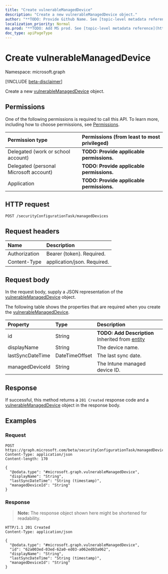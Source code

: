 ```yaml
---
title: "Create vulnerableManagedDevice"
description: "Create a new vulnerableManagedDevice object."
author: "**TODO: Provide Github Name. See [topic-level metadata reference](https://msgo.azurewebsites.net/add/document/guidelines/metadata.html#topic-level-metadata)**"
localization_priority: Normal
ms.prod: "**TODO: Add MS prod. See [topic-level metadata reference](https://msgo.azurewebsites.net/add/document/guidelines/metadata.html#topic-level-metadata)**"
doc_type: apiPageType
---
```


# Create vulnerableManagedDevice
Namespace: microsoft.graph

[!INCLUDE [beta-disclaimer](../../includes/beta-disclaimer.md)]

Create a new [vulnerableManagedDevice](../resources/vulnerablemanageddevice.md) object.

## Permissions
One of the following permissions is required to call this API. To learn more, including how to choose permissions, see [Permissions](/graph/permissions-reference).

|Permission type|Permissions (from least to most privileged)|
|:---|:---|
|Delegated (work or school account)|**TODO: Provide applicable permissions.**|
|Delegated (personal Microsoft account)|**TODO: Provide applicable permissions.**|
|Application|**TODO: Provide applicable permissions.**|

## HTTP request

<!-- {
  "blockType": "ignored"
}
-->
``` http
POST /securityConfigurationTask/managedDevices
```

## Request headers
|Name|Description|
|:---|:---|
|Authorization|Bearer {token}. Required.|
|Content-Type|application/json. Required.|

## Request body
In the request body, supply a JSON representation of the [vulnerableManagedDevice](../resources/vulnerablemanageddevice.md) object.

The following table shows the properties that are required when you create the [vulnerableManagedDevice](../resources/vulnerablemanageddevice.md).

|Property|Type|Description|
|:---|:---|:---|
|id|String|**TODO: Add Description** Inherited from [entity](../resources/entity.md)|
|displayName|String|The device name.|
|lastSyncDateTime|DateTimeOffset|The last sync date.|
|managedDeviceId|String|The Intune managed device ID.|



## Response

If successful, this method returns a `201 Created` response code and a [vulnerableManagedDevice](../resources/vulnerablemanageddevice.md) object in the response body.

## Examples

### Request
<!-- {
  "blockType": "request",
  "name": "create_vulnerablemanageddevice_from_"
}
-->
``` http
POST https://graph.microsoft.com/beta/securityConfigurationTask/managedDevices
Content-Type: application/json
Content-length: 170

{
  "@odata.type": "#microsoft.graph.vulnerableManagedDevice",
  "displayName": "String",
  "lastSyncDateTime": "String (timestamp)",
  "managedDeviceId": "String"
}
```


### Response
>**Note:** The response object shown here might be shortened for readability.
<!-- {
  "blockType": "response",
  "truncated": true,
  "@odata.type": "microsoft.graph.vulnerableManagedDevice"
}
-->
``` http
HTTP/1.1 201 Created
Content-Type: application/json

{
  "@odata.type": "#microsoft.graph.vulnerableManagedDevice",
  "id": "62a003ed-03ed-62a0-ed03-a062ed03a062",
  "displayName": "String",
  "lastSyncDateTime": "String (timestamp)",
  "managedDeviceId": "String"
}
```

